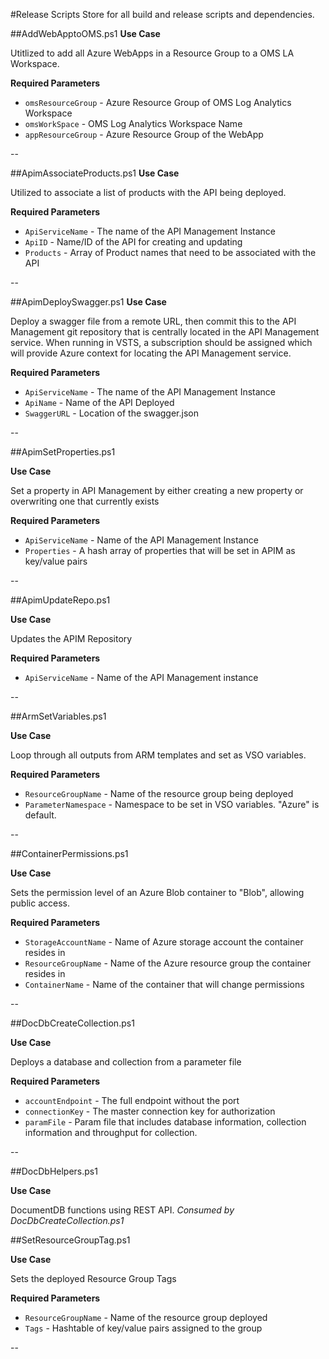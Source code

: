 #Release Scripts
Store for all build and release scripts and dependencies.



##AddWebApptoOMS.ps1
**Use Case**

Utitlized to add all Azure WebApps in a Resource Group to a OMS LA Workspace.


**Required Parameters**
	
- `omsResourceGroup` - Azure Resource Group of OMS Log Analytics Workspace
- `omsWorkSpace` - OMS Log Analytics Workspace Name
- `appResourceGroup` - Azure Resource Group of the WebApp

--	

##ApimAssociateProducts.ps1
**Use Case**

Utilized to associate a list of products with the API being deployed.

**Required Parameters**
	
- `ApiServiceName` - The name of the API Management Instance
- `ApiID` - Name/ID of the API for creating and updating
- `Products` - Array of Product names that need to be associated with the API

--
	
##ApimDeploySwagger.ps1
**Use Case**

Deploy a swagger file from a remote URL, then commit this to the API Management
 git repository that is centrally located in the API Management service. When running in VSTS, a subscription should be assigned which will provide Azure context for locating the API Management service.
	
**Required Parameters**

- `ApiServiceName` - The name of the API Management Instance
- `ApiName` - Name of the API Deployed
- `SwaggerURL` - Location of the swagger.json

--
 	
##ApimSetProperties.ps1

**Use Case**

Set a property in API Management by either creating a new property or overwriting one that currently exists

**Required Parameters**

- `ApiServiceName` - Name of the API Management Instance
- `Properties` - A hash array of properties that will be set in APIM as key/value pairs

--
	
##ApimUpdateRepo.ps1

**Use Case**

Updates the APIM Repository

**Required Parameters**

- `ApiServiceName` -  Name of the API Management instance

--

##ArmSetVariables.ps1

**Use Case**

Loop through all outputs from ARM templates and set as VSO variables.

**Required Parameters** 

- `ResourceGroupName` - Name of the resource group being deployed
- `ParameterNamespace` - Namespace to be set in VSO variables. "Azure" is default.

--

##ContainerPermissions.ps1

**Use Case**

Sets the permission level of an Azure Blob container to "Blob", allowing public access.

**Required Parameters**

- `StorageAccountName` - Name of Azure storage account the container resides in
-  `ResourceGroupName` - Name of the Azure resource group the container resides in
-  `ContainerName` -  Name of the container that will change permissions

--

##DocDbCreateCollection.ps1

**Use Case**

Deploys a database and collection from a parameter file

**Required Parameters**

- `accountEndpoint` - The full endpoint without the port
- `connectionKey` - The master connection key for authorization
- `paramFile`	- Param file that includes database information, collection information and throughput for collection. 

--	

##DocDbHelpers.ps1

**Use Case**

DocumentDB functions using REST API. *Consumed by DocDbCreateCollection.ps1*

##SetResourceGroupTag.ps1

**Use Case**

Sets the deployed Resource Group Tags

**Required Parameters**

- `ResourceGroupName` - Name of the resource group deployed
- `Tags` - Hashtable of key/value pairs assigned to the group

--
